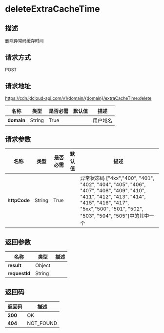 # deleteExtraCacheTime


## 描述
删除异常码缓存时间

## 请求方式
POST

## 请求地址
https://cdn.jdcloud-api.com/v1/domain/{domain}/extraCacheTime:delete

|名称|类型|是否必需|默认值|描述|
|---|---|---|---|---|
|**domain**|String|True| |用户域名|

## 请求参数
|名称|类型|是否必需|默认值|描述|
|---|---|---|---|---|
|**httpCode**|String|True| |异常状态码 ["4xx","400", "401",  "402", "404", "405", "406", "407", "408", "409", "410", "411", "412", "413", "414", "415", "416", "417",  "5xx","500", "501", "502", "503", "504", "505"]中的其中一个|


## 返回参数
|名称|类型|描述|
|---|---|---|
|**result**|Object| |
|**requestId**|String| |


## 返回码
|返回码|描述|
|---|---|
|**200**|OK|
|**404**|NOT_FOUND|
